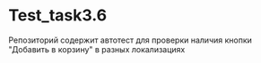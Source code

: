 # Test_task3.6
Репозиторий содержит автотест для проверки наличия кнопки "Добавить в корзину" в разных локализациях
